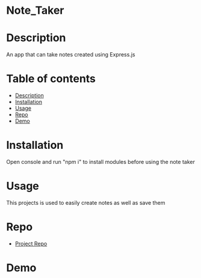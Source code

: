 # Note_Taker


# Description 
An app that can take notes created using Express.js 

# Table of contents 
- [Description](#description)
- [Installation](#installation)
- [Usage](#usage)
- [Repo](#repo)
- [Demo](#demo)
# Installation
Open console and run "npm i" to install modules before using the note taker 

# Usage
This projects is used to easily create notes as well as save them 

# Repo 
- [Project Repo](https://github.com/DosTorrez/Note_Taker.git)
# Demo
